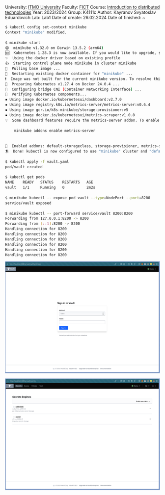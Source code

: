 University: [ITMO University](https://itmo.ru/ru/)
Faculty: [FICT](https://fict.itmo.ru)
Course: [Introduction to distributed technologies](https://github.com/itmo-ict-faculty/introduction-to-distributed-technologies)
Year: 2023/2024
Group: K4111c
Author: Kayranov Svyatoslav Eduardovich
Lab: Lab1
Date of create: 26.02.2024
Date of finished: ~

```bash
$ kubectl config set-context minikube
Context "minikube" modified.

$ minikube start
😄  minikube v1.32.0 on Darwin 13.5.2 (arm64)
🆕  Kubernetes 1.28.3 is now available. If you would like to upgrade, specify: --kubernetes-version=v1.28.3
✨  Using the docker driver based on existing profile
👍  Starting control plane node minikube in cluster minikube
🚜  Pulling base image ...
🔄  Restarting existing docker container for "minikube" ...
❗  Image was not built for the current minikube version. To resolve this you can delete and recreate your minikube cluster using the latest images. Expected minikube version: v1.31.0 -> Actual minikube version: v1.32.0
🐳  Preparing Kubernetes v1.27.4 on Docker 24.0.4 ...
🔗  Configuring bridge CNI (Container Networking Interface) ...
🔎  Verifying Kubernetes components...
▪ Using image docker.io/kubernetesui/dashboard:v2.7.0
▪ Using image registry.k8s.io/metrics-server/metrics-server:v0.6.4
▪ Using image gcr.io/k8s-minikube/storage-provisioner:v5
▪ Using image docker.io/kubernetesui/metrics-scraper:v1.0.8
💡  Some dashboard features require the metrics-server addon. To enable all features please run:

    minikube addons enable metrics-server   


🌟  Enabled addons: default-storageclass, storage-provisioner, metrics-server, dashboard
🏄  Done! kubectl is now configured to use "minikube" cluster and "default" namespace by default

$ kubectl apply -f vault.yaml   
pod/vault created

$ kubectl get pods
NAME    READY   STATUS    RESTARTS   AGE
vault   1/1     Running   0          2m2s

$ minikube kubectl -- expose pod vault --type=NodePort --port=8200
service/vault exposed

$ minikube kubectl -- port-forward service/vault 8200:8200
Forwarding from 127.0.0.1:8200 -> 8200
Forwarding from [::1]:8200 -> 8200
Handling connection for 8200
Handling connection for 8200
Handling connection for 8200
Handling connection for 8200
Handling connection for 8200
Handling connection for 8200
```

![](img.png)

![](img2.png)